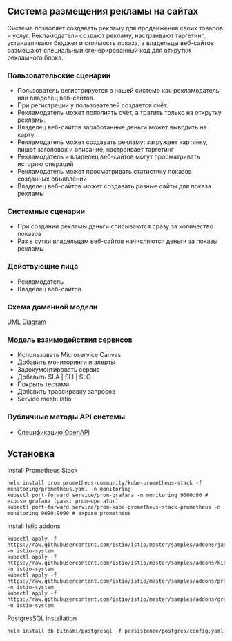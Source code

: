 ## Система размещения рекламы на сайтах

Система позволяет создавать рекламу для продвижения своих товаров и услуг. 
Рекламодатели создают рекламу, настраивают таргетинг, устанавливают бюджет и стоимость показа, а владельцы веб-сайтов размещают специальный сгенерированный код для открутки рекламного блока.

### Пользовательские сценарии

- Пользователь регистрируется в нашей системе как рекламодатель или владелец веб-сайтов.
- При регистрации у пользователей создается счёт.
- Рекламодатель может пополнять счёт, а тратить только на открутку рекламы.
- Владелец веб-сайтов заработанные деньги может выводить на карту.
- Рекламодатель может создавать рекламу: загружает картинку, пишет заголовок и описание, настраивает таргетинг
- Рекламодатель и владелец веб-сайтов могут просматривать историю операций
- Рекламодатель может просматривать статистику показов созданных объявлений
- Владелец веб-сайтов может создавать разные сайты для показа рекламы

### Системные сценарии

- При создании рекламы деньги списываются сразу за количество показов
- Раз в сутки владельцам веб-сайтов начисляются деньги за показы рекламы

### Действующие лица

- Рекламодатель
- Владелец веб-сайтов

### Схема доменной модели

[UML Diagram](uml.drawio)

### Модель взаимодействия сервисов
 
- Использовать Microservice Canvas
- Добавить мониторинги и алерты
- Задокументировать сервис
- Добавить SLA | SLI | SLO
- Покрыть тестами
- Добавить трассировку запросов
- Service mesh: istio

### Публичные методы API системы

- [Спецификацию OpenAPI](api-composition/api.spec.yaml)

## Установка

Install Prometheus Stack

```shell
helm install prom prometheus-community/kube-prometheus-stack -f monitoring/prometheus.yaml -n monitoring
kubectl port-forward service/prom-grafana -n monitoring 9000:80 # expose grafana (pass: prom-operator)
kubectl port-forward service/prom-kube-prometheus-stack-prometheus -n monitoring 9090:9090 # expose prometheus
```

Install Istio addons
```shell
kubectl apply -f https://raw.githubusercontent.com/istio/istio/master/samples/addons/jaeger.yaml -n istio-system
kubectl apply -f https://raw.githubusercontent.com/istio/istio/master/samples/addons/kiali.yaml -n istio-system
kubectl apply -f https://raw.githubusercontent.com/istio/istio/master/samples/addons/prometheus.yaml -n istio-system
kubectl apply -f https://raw.githubusercontent.com/istio/istio/master/samples/addons/grafana.yaml -n istio-system
```

PostgresSQL installation
```shell
helm install db bitnami/postgresql -f persistence/postgres/config.yaml
```
